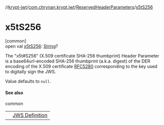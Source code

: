 //[krypt-jwt](../../../index.md)/[com.chrynan.krypt.jwt](../index.md)/[ReservedHeaderParameters](index.md)/[x5tS256](x5t-s256.md)

# x5tS256

[common]\
open val [x5tS256](x5t-s256.md): [String](https://kotlinlang.org/api/latest/jvm/stdlib/kotlin/-string/index.html)?

The &quot;x5t#S256&quot; (X.509 certificate SHA-256 thumbprint) Header Parameter is a base64url-encoded SHA-256 thumbprint (a.k.a. digest) of the DER encoding of the X.509 certificate [RFC5280](https://datatracker.ietf.org/doc/html/rfc5280) corresponding to the key used to digitally sign the JWS.

Value defaults to `null`.

#### See also

common

| | |
|---|---|
|  | [JWS Definition](https://datatracker.ietf.org/doc/html/rfc7515#section-4.1.8) |
